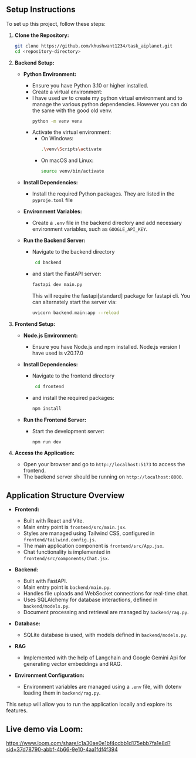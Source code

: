 ## Setup Instructions

To set up this project, follow these steps:

1. **Clone the Repository:**

   ```bash
   git clone https://github.com/khushwant1234/task_aiplanet.git
   cd <repository-directory>
   ```

2. **Backend Setup:**

   - **Python Environment:**

     - Ensure you have Python 3.10 or higher installed.
     - Create a virtual environment:
     - I have used uv to create my python virtual environment and to manage the various python dependencies. However you can do the same with the good old venv.
       ```bash
       python -m venv venv
       ```
     - Activate the virtual environment:
       - On Windows:
         ```bash
         .\venv\Scripts\activate
         ```
       - On macOS and Linux:
         ```bash
         source venv/bin/activate
         ```

   - **Install Dependencies:**

     - Install the required Python packages. They are listed in the `pyproje.toml` file

   - **Environment Variables:**

     - Create a `.env` file in the backend directory and add necessary environment variables, such as `GOOGLE_API_KEY`.

   - **Run the Backend Server:**
     - Navigate to the backend directory
       ```bash
        cd backend
       ```
     - and start the FastAPI server:
       ```bash
       fastapi dev main.py
       ```
       This will require the fastapi[standard] package for fastapi cli. You can alternately start the server via:
       ```bash
       uvicorn backend.main:app --reload
       ```

3. **Frontend Setup:**

   - **Node.js Environment:**

     - Ensure you have Node.js and npm installed. Node.js version I have used is v20.17.0

   - **Install Dependencies:**

     - Navigate to the frontend directory
       ```bash
        cd frontend
       ```
     - and install the required packages:
       ```bash
       npm install
       ```

   - **Run the Frontend Server:**
     - Start the development server:
       ```bash
       npm run dev
       ```

4. **Access the Application:**
   - Open your browser and go to `http://localhost:5173` to access the frontend.
   - The backend server should be running on `http://localhost:8000`.

## Application Structure Overview

- **Frontend:**

  - Built with React and Vite.
  - Main entry point is `frontend/src/main.jsx`.
  - Styles are managed using Tailwind CSS, configured in `frontend/tailwind.config.js`.
  - The main application component is `frontend/src/App.jsx`.
  - Chat functionality is implemented in `frontend/src/components/Chat.jsx`.

- **Backend:**

  - Built with FastAPI.
  - Main entry point is `backend/main.py`.
  - Handles file uploads and WebSocket connections for real-time chat.
  - Uses SQLAlchemy for database interactions, defined in `backend/models.py`.
  - Document processing and retrieval are managed by `backend/rag.py`.

- **Database:**

  - SQLite database is used, with models defined in `backend/models.py`.

- **RAG**

  - Implemented with the help of Langchain and Google Gemini Api for generating vector embeddings and RAG.

- **Environment Configuration:**
  - Environment variables are managed using a `.env` file, with dotenv loading them in `backend/rag.py`.

This setup will allow you to run the application locally and explore its features.

## Live demo via Loom:

https://www.loom.com/share/c1a30ae0e1bf4ccbb1d175ebb7fa1e8d?sid=37d78790-abbf-4b66-9e10-4aa1fdf4f394
